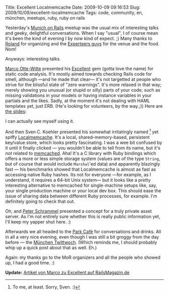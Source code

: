 Title: Excellent Localmemcache
Date: 2009-10-09 09:16:53
Slug: 2009/10/09/excellent-localmemcache
Tags: code, community, en, münchen, meetups, ruby, ruby on rails


Yesterday's [Munich on Rails][1] meetup was the usual mix of interesting talks
and geeky, delightful conversations. When I say "usual", I of course mean it's
been the kind of evening I by now kind of expect. ;) Many thanks to
[Roland][2] for organizing and the [Experteers guys][3] for the venue and the
food. Nom!

Anyways: interesting talks.

[Marco Otte-Witte][4] presented his [Excellent][5] gem (gotta love the name)
for static code analysis. It's mostly aimed towards checking Rails code for
smell, although —and he made that clear— it's not targetted at people who
strive for the blissful state of "zero warnings". It's more relaxed in that
way; merely showing you unusual (or stupid or silly) parts of your code, such
as missing validations in your models or having instance variables in your
partials and the likes. Sadly, at the moment it's not dealing with HAML
templates yet, just ERB. (He's looking for volunteers, by the way.;)) Here are
[the slides][6]:

I can actually see myself using it.

And then Sven C. Koehler presented his somewhat irritatingly named [^1] yet
spiffy [Localmemcache][8]. It's a local, shared-memory-based, persistent
key/value store, which looks pretty fascinating. I was a wee bit confused by
it until it finally clicked — you wouldn't be able to tell from its name, but
it's _not_ related to [memcached][9]. Aha! It's a C library with Ruby bindings
which offers a more or less simple storage system (values are of the type
`String`, but of course that would include `Marshal`'ed data) and apparently
blazingly fast — his benchmarks showed that Localmemcache is almost as fast as
accessing native Ruby hashes. Its not for everyone —for example, as I
understand, it requires a 64-bit Unix system— but it looks like a pretty
interesting alternative to memcached for single-machine setups like, say, your
single production machine or your local dev box. This should ease the issue of
sharing data between different Ruby processes, for example. I'm definitely
going to check that out.

Oh, and [Peter Schrammel][10] presented a concept for a truly private asset
server. As I'm not entirely sure whether this is really public information
yet, I'll keep my yapper shut here. :)

Afterwards we all headed to the [Park Café][11] for conversations and drinks.
All in all a very nice evening, even though I was still a bit groggy from the
day before — the [München Twittwoch][12]. (Which reminds me, I should probably
whip up a quick post about that as well. Eh.)

Again: my thanks go to the MoR organizers and all the people who showed up, I
had a good time. :)

**Update:** [Artikel von Marco zu Excellent auf RailsMagazin.de][13]


[^1]: To me, at least. Sorry, Sven. :)

   [1]: http://munich-on-rails.com
   [2]: http://moriz.com
   [3]: http://experteer.de
   [4]: http://simplabs.com/
   [5]: http://github.com/simplabs/excellent
   [6]: http://www.slideshare.net/marcoow/excellent-2173489
   [7]: #fn:p210093648-1
   [8]: http://github.com/sck/localmemcache
   [9]: http://www.danga.com/memcached/
   [10]: http://www.workingwithrails.com/person/14317-peter-schrammel
   [11]: http://parkcafe089.de
   [12]: http://blog.clipflakes.com/2009/10/08/clipflakestv-prasentiert-twittwoch-in-munchen/
   [13]: http://railsmagazin.de/excellent-statische-analyse-fur-ruby-und-rails-1444
   [14]: #fnref:p210093648-1
